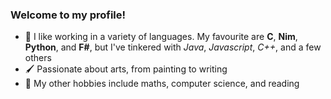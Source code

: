 
### Welcome to my profile!

- 🤖 I like working in a variety of languages. My favourite are **C**, **Nim**, **Python**, and **F#**, but I've tinkered with _Java_, _Javascript_, _C++_, and a few others
- 🖌️ Passionate about arts, from painting to writing
- 🧮 My other hobbies include maths, computer science, and reading

